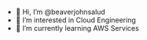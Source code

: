 - 👋 Hi, I’m @beaverjohnsalud
- 👀 I’m interested in Cloud Engineering
- 🌱 I’m currently learning AWS Services

<!---
beaverjohnsalud/beaverjohnsalud is a ✨ special ✨ repository because its `README.md` (this file) appears on your GitHub profile.
You can click the Preview link to take a look at your changes.
--->
